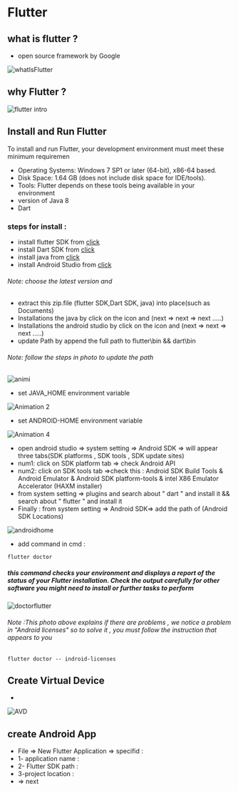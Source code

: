 # Flutter

## what is flutter ?
- open source framework by Google

![whatIsFlutter](https://user-images.githubusercontent.com/92294502/144235081-8931d918-9c82-4d17-8670-81b6e9f503fd.png)


## why Flutter ?
![flutter intro](https://user-images.githubusercontent.com/92294502/144235103-aed3f6a6-4c4e-4886-bca9-61430862b980.jpg)


## Install and Run Flutter

To install and run Flutter, your development environment must meet these minimum requiremen

 - Operating Systems: Windows 7 SP1 or later (64-bit), x86-64 based.
 - Disk Space: 1.64 GB (does not include disk space for IDE/tools).
 - Tools: Flutter depends on these tools being available in your environment 
 - version of Java 8 
 - Dart
 
 ### steps for install  : 
 - install flutter SDK from [click](https://storage.googleapis.com/flutter_infra_release/releases/stable/windows/flutter_windows_2.5.3-stable.zip)
 - install Dart SDK from  [click](https://storage.googleapis.com/dart-archive/channels/stable/release/2.14.4/sdk/dartsdk-windows-x64-release.zip)
 - install java from [click](https://download.oracle.com/java/17/latest/jdk-17_windows-x64_bin.exe)
 - install Android Studio from [click](https://visualstudio.microsoft.com/thank-you-downloading-visual-studio/?sku=Community&rel=17)
 
 ###### Note: choose the latest version and 
 - extract this zip.file (flutter SDK,Dart SDK, java) into place(such as Documents) 
 - Installations the java by click on the icon and  (next => next => next .....)
 - Installations the android studio by click on the icon and  (next => next => next .....)
 - update Path by append the full path to flutter\bin && dart\bin
 ###### Note: follow the steps in photo to update the path 
 

![animi](https://user-images.githubusercontent.com/92294502/144233445-e6826bc8-3a11-4268-887e-ac979174fa6d.gif)

 
 - set JAVA_HOME environment variable 
 
 
 ![Animation 2](https://user-images.githubusercontent.com/92294502/144127155-b97e5f7d-9734-4e7b-814a-f306efac2236.gif)
 
 - set ANDROID-HOME environment variable 
 
  ![Animation 4](https://user-images.githubusercontent.com/92294502/144127437-cf209677-a5fa-4f3b-8437-00a6dd7bb6f3.gif)



 - open android studio => system setting => Android SDK => will appear three tabs(SDK platforms , SDK tools , SDK update sites) 
  - num1: click on SDK platform tab => check Android API
  - num2: click on  SDK tools tab =>check this : Android SDK Build Tools & Android Emulator & Android SDK platform-tools & intel X86 Emulator Accelerator (HAXM installer)
 - from  system setting => plugins and search about " dart " and install it && search about " flutter " and install it
 - Finally : from  system setting => Android SDK=> 
 add the path of (Android SDK Locations)
  
  
  ![androidhome](https://user-images.githubusercontent.com/92294502/143201256-01df3a3a-408d-4062-8b8f-a6ad7d9e97c9.png)

 - add command in cmd : 
 
 ```
 flutter doctor
 
```
 
##### this command checks your environment and displays a report of the status of your Flutter installation. Check the output carefully for other software you might need to install or further tasks to perform 
 
![doctorflutter](https://user-images.githubusercontent.com/92294502/143201312-2c13bbb2-79d0-45cd-a4f5-fb53a02218a1.png)

###### Note :This photo above  explains if there are problems , we notice a problem in "Android licenses" so to solve it , you must follow the instruction that appears to you

```
flutter doctor -- indroid-licenses

```
## Create Virtual Device 
- 


![AVD](https://user-images.githubusercontent.com/92294502/144309904-92132298-117b-4187-ab28-ac9f72e45800.gif)

## create Android App
- File => New Flutter Application => specifid :
- 1- application name :
- 2- Flutter SDK path :
- 3-project location :
- => next 



